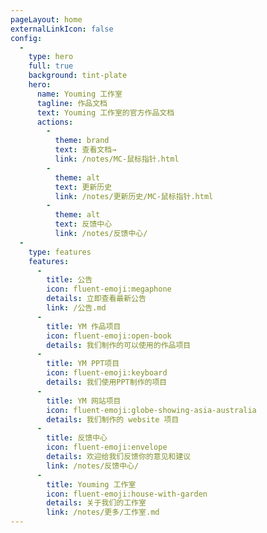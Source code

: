 ```yaml
---
pageLayout: home
externalLinkIcon: false
config:
  -
    type: hero
    full: true
    background: tint-plate
    hero:
      name: Youming 工作室
      tagline: 作品文档
      text: Youming 工作室的官方作品文档
      actions:
        -
          theme: brand
          text: 查看文档→
          link: /notes/MC-鼠标指针.html
        -
          theme: alt
          text: 更新历史
          link: /notes/更新历史/MC-鼠标指针.html
        -
          theme: alt
          text: 反馈中心
          link: /notes/反馈中心/
  -
    type: features
    features:
      -
        title: 公告
        icon: fluent-emoji:megaphone
        details: 立即查看最新公告
        link: /公告.md
      -
        title: YM 作品项目
        icon: fluent-emoji:open-book
        details: 我们制作的可以使用的作品项目
      -
        title: YM PPT项目
        icon: fluent-emoji:keyboard
        details: 我们使用PPT制作的项目
      -
        title: YM 网站项目
        icon: fluent-emoji:globe-showing-asia-australia
        details: 我们制作的 website 项目
      -
        title: 反馈中心
        icon: fluent-emoji:envelope
        details: 欢迎给我们反馈你的意见和建议
        link: /notes/反馈中心/
      -
        title: Youming 工作室
        icon: fluent-emoji:house-with-garden
        details: 关于我们的工作室
        link: /notes/更多/工作室.md
---
```


